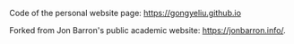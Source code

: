 Code of the personal website page: https://gongyeliu.github.io

Forked from Jon Barron's public academic website: https://jonbarron.info/.